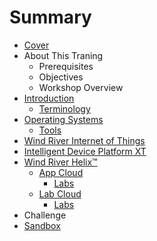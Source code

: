 # Summary

* [Cover](README.md)
* About This Traning
   * Prerequisites
   * Objectives
   * Workshop Overview
* [Introduction](documentation/Introduction.md)
   * [Terminology](documentation/Terminology.md)
* [Operating Systems](documentation/OperatingSystems.md)
   * [Tools](Tools.md)
* [Wind River Internet of Things](documentation/InternetOfThings.md)
* [Intelligent Device Platform XT](documentation/IntelligentDevicePlatformXT.md)
* [Wind River Helix™](documentation/WindRiverHelix/WindRiverHelix.md)
   * [App Cloud](documentation/WindRiverHelix/WindRiverHelixAppCloud.md)
       * [Labs](documentation/WindRiverHelix/WindRiverAppCloudLabs.md)
   * [Lab Cloud](documentation/WindRiverHelix/WindRiverHelixLabCloud.md)
       * [Labs](documentation/WindRiverHelix/WindRiverLabCloudLabs.md)
* Challenge
* [Sandbox](documentation/Sandbox.md)

